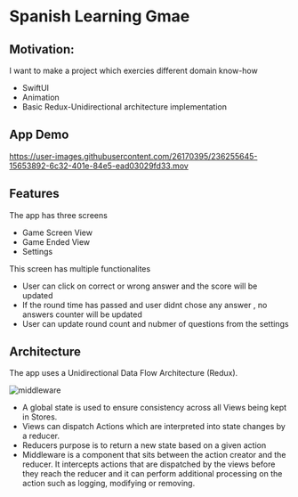 # Spanish Learning Gmae 

## Motivation:
I want to make a project which exercies different domain know-how
- SwiftUI 
- Animation
- Basic Redux-Unidirectional architecture implementation 

## App Demo
https://user-images.githubusercontent.com/26170395/236255645-15653892-6c32-401e-84e5-ead03029fd33.mov

## Features
The app has three screens
- Game Screen View
- Game Ended View
- Settings

This screen has multiple functionalites

- User can click on correct or wrong answer and the score will be updated 
- If the round time has passed and user didnt chose any answer , no answers counter will be updated
- User can update round count and nubmer of questions from the settings

## Architecture

The app uses a Unidirectional Data Flow Architecture (Redux).

![middleware](https://user-images.githubusercontent.com/26170395/236257422-ecfa75b7-dd44-421a-a995-338d4f7378dc.png)

- A global state is used to ensure consistency across all Views being kept in Stores. 
- Views can dispatch Actions which are interpreted into state changes by a reducer.
- Reducers purpose is to return a new state based on a given action
- Middleware is a component that sits between the action creator and the reducer. It intercepts actions that are dispatched by the views before they reach the reducer and it can perform additional processing on the action such as logging, modifying or removing.

